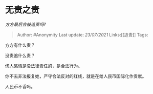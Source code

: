 # 无责之责
*方方最后会被追责吗?*

> Author: #Anonymity
> Last update: *23/07/2021*
> Links:[[追责]]
> Tags:

方方有什么责？

没责追什么责？

伤人感情是没法律责任的，是合法行为。

你不去非法报复她，严守合法反对的红线，就是在给人民币国际化作贡献。

人民币不香吗。
